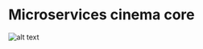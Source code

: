 
# Microservices cinema core

![alt text](https://www.dropbox.com/s/p8bzdssqik2tw9m/microservice-cinema-architecture.png?dl=1 "microservices architecture")
